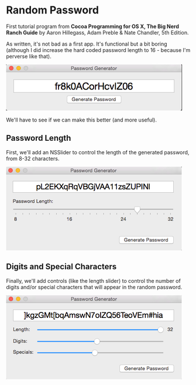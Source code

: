 # Random Password

First tutorial program from __Cocoa Programming for OS X, The Big Nerd Ranch Guide__ by Aaron Hillegass, Adam Preble & Nate Chandler, 5th Edition. 

As written, it's not bad as a first app. It's functional but a bit boring (although I did increase the hard coded password length to 16 - because I'm perverse like that).

![](https://github.com/573f/RandomPassword/blob/master/images/screenshot_1.png)

We'll have to see if we can make this better (and more useful).

## Password Length

First, we'll add an NSSlider to control the length of the generated password, from 8-32 characters. 

![](https://github.com/573f/RandomPassword/blob/develop/images/password_length.png)

## Digits and Special Characters

Finally, we'll add controls (like the length slider) to control the number of digits and/or special characters that will appear in the random password.

![](https://github.com/573f/RandomPassword/blob/master/images/digitsAndSpecials.png)

